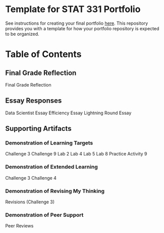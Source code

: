 # Template for STAT 331 Portfolio

See instructions for creating your final portfolio [here](https://docs.google.com/document/d/11iHZbvXWEjcpJpBQ_O5wpYlVkPfmcyQFgBFqKMlVjg4/edit?usp=sharing). This repository provides you with a template for how your portfolio repository is expected to be organized.

# Table of Contents

## Final Grade Reflection

Final Grade Reflection

## Essay Responses

Data Scientist Essay
Efficiency Essay
Lightning Round Essay

## Supporting Artifacts

### Demonstration of Learning Targets
Challenge 3
Challenge 9
Lab 2
Lab 4
Lab 5
Lab 8
Practice Activity 9

### Demonstration of Extended Learning
Challenge 3
Challenge 4

### Demonstration of Revising My Thinking
Revisions (Challenge 3)

### Demonstration of Peer Support
Peer Reviews